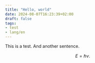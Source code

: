 ```yaml
---
title: "Hello, world"
date: 2024-08-07T16:23:39+02:00
draft: false
tags: 
- test
- lang/en
---
```


This is a test. And another sentence.

$$E = \hbar\nu.$$
